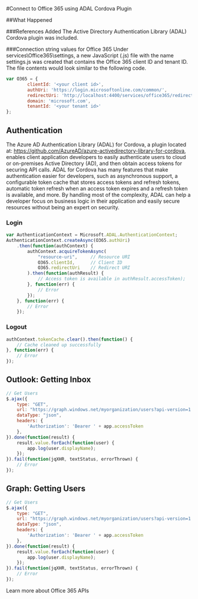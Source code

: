 <properties
   pageTitle="Connect to Office 365 using ADAL Cordova Plugin | Cordova"
   description="Connect to Office 365 using ADAL Cordova Plugin"
   services="na"
   documentationCenter=""
   authors="sureshja"
   tags=""/>
<tags ms.technology="cordova" ms.product="Visual Studio 2015"
   ms.service="na"
   ms.devlang="javascript"
   ms.topic="article"
   ms.tgt_pltfrm="mobile-multiple"
   ms.workload="na"
   ms.date="01/26/2016"
   ms.author="sureshja"/>
   
#Connect to Office 365 using ADAL Cordova Plugin

##What Happened

###References Added
The Active Directory Authentication Library (ADAL) Cordova plugin was included.

###Connection string values for Office 365
Under services\Office365\settings, a new JavaScript (.js) file with the name 
settings.js was created that contains the Office 365 client ID and tenant ID. 
The file contents would look similar to the following code.

```javascript
var O365 = {
        clientId: '<your client id>',
        authUri: 'https://login.microsoftonline.com/common/',
        redirectUri: 'http://localhost:4400/services/office365/redirectTarget.html',
        domain: 'microsoft.com',
        tenantId: '<your tenant id>'
};
```

## Authentication
The Azure AD Authentication Library (ADAL) for Cordova, a plugin located at:
https://github.com/AzureAD/azure-activedirectory-library-for-cordova, enables client 
application developers to easily authenticate users to cloud or on-premises Active 
Directory (AD), and then obtain access tokens for securing API calls. ADAL for Cordova 
has many features that make authentication easier for developers, such as asynchronous 
support, a configurable token cache that stores access tokens and refresh tokens, automatic 
token refresh when an access token expires and a refresh token is available, and more. 
By handling most of the complexity, ADAL can help a developer focus on business logic 
in their application and easily secure resources without being an expert on security.

### Login

```javascript
var AuthenticationContext = Microsoft.ADAL.AuthenticationContext;
AuthenticationContext.createAsync(O365.authUri)
    .then(function(authContext) {
        authContext.acquireTokenAsync(
            "resource-uri",     // Resource URI
            O365.clientId,      // Client ID
            O365.redirectUri    // Redirect URI
        ).then(function(authResult) {
            // Access token is available in authResult.accessToken);
        }, function(err) {
            // Error
        });
    }, function(err) {
        // Error
    });
```

### Logout

```javascript
authContext.tokenCache.clear().then(function() {
    // Cache cleaned up successfully
}, function(err) {
    // Error
});
```
## Outlook: Getting Inbox

```javascript
// Get Users
$.ajax({
    type: "GET",
    url: "https://graph.windows.net/myorganization/users?api-version=1.5",
    dataType: "json",
    headers: {
        'Authorization': 'Bearer ' + app.accessToken
    },
}).done(function(result) {
    result.value.forEach(function(user) {
        app.log(user.displayName);
    });
}).fail(function(jqXHR, textStatus, errorThrown) {
    // Error
});
```

## Graph: Getting Users
```javascript
// Get Users
$.ajax({
    type: "GET",
    url: "https://graph.windows.net/myorganization/users?api-version=1.5",
    dataType: "json",
    headers: {
        'Authorization': 'Bearer ' + app.accessToken
    },
}).done(function(result) {
    result.value.forEach(function(user) {
        app.log(user.displayName);
    });
}).fail(function(jqXHR, textStatus, errorThrown) {
    // Error
});
```

Learn more about Office 365 APIs
